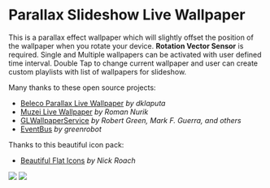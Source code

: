 # Parallax Slideshow Live Wallpaper
This is a parallax effect wallpaper which will slightly offset the position of the wallpaper when you rotate your device. **Rotation Vector Sensor** is required. Single and Multiple wallpapers can be activated with user defined time interval. Double Tap to change current wallpaper and user can create custom playlists with list of wallpapers for slideshow.

Many thanks to these open source projects:
- <a href="https://github.com/dklaputa/BelecoLiveWallpaper">Beleco Parallax Live Wallpaper</a>
*by dklaputa*
- <a href="https://github.com/romannurik/muzei/">Muzei Live Wallpaper</a>
*by Roman Nurik*
- <a href="https://github.com/GLWallpaperService/GLWallpaperService">GLWallpaperService</a>
*by Robert Green, Mark F. Guerra, and others*
- <a href="https://github.com/greenrobot/EventBus">EventBus</a>
*by greenrobot*

Thanks to this beautiful icon pack:
- <a href="http://www.elegantthemes.com/blog/freebie-of-the-week/beautiful-flat-icons-for-free/">Beautiful Flat Icons</a>
*by Nick Roach*



<img src="https://github.com/rahulshah456/ParallaxSlideshowLiveWallpaper/blob/master/screenshots/screenshot_1.png" /> <img src="https://github.com/rahulshah456/ParallaxSlideshowLiveWallpaper/blob/master/screenshots/screenshot_2.png" />


